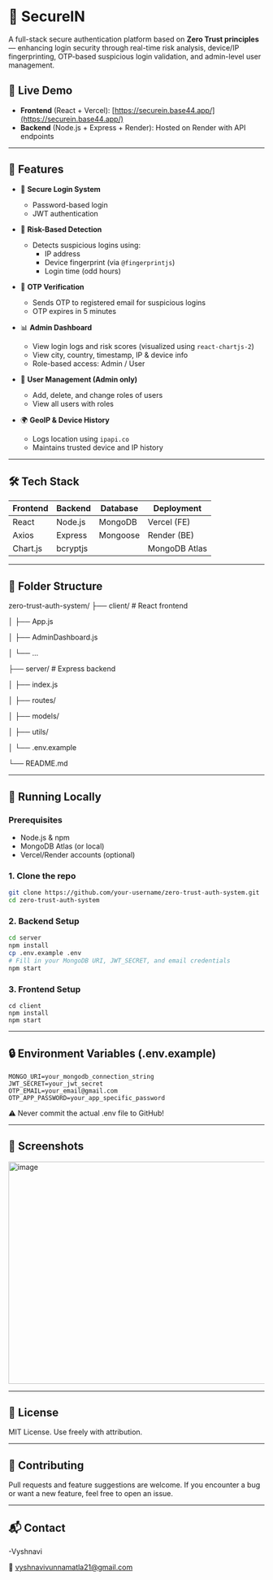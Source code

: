 # 🔐 SecureIN

A full-stack secure authentication platform based on **Zero Trust principles** — enhancing login security through real-time risk analysis, device/IP fingerprinting, OTP-based suspicious login validation, and admin-level user management.

## 🚀 Live Demo

- **Frontend** (React + Vercel): [https://securein.base44.app/](https://securein.base44.app/)
- **Backend** (Node.js + Express + Render): Hosted on Render with API endpoints

---

## 📌 Features

- 🔐 **Secure Login System**
  - Password-based login
  - JWT authentication

- 🧠 **Risk-Based Detection**
  - Detects suspicious logins using:
    - IP address
    - Device fingerprint (via `@fingerprintjs`)
    - Login time (odd hours)

- 📩 **OTP Verification**
  - Sends OTP to registered email for suspicious logins
  - OTP expires in 5 minutes

- 📊 **Admin Dashboard**
  - View login logs and risk scores (visualized using `react-chartjs-2`)
  - View city, country, timestamp, IP & device info
  - Role-based access: Admin / User

- 👥 **User Management (Admin only)**
  - Add, delete, and change roles of users
  - View all users with roles

- 🌍 **GeoIP & Device History**
  - Logs location using `ipapi.co`
  - Maintains trusted device and IP history

---

## 🛠️ Tech Stack

| Frontend  | Backend   | Database  | Deployment |
|-----------|-----------|-----------|------------|
| React     | Node.js   | MongoDB   | Vercel (FE) |
| Axios     | Express   | Mongoose  | Render (BE) |
| Chart.js  | bcryptjs  |           | MongoDB Atlas |

---

## 📁 Folder Structure

zero-trust-auth-system/
├── client/ # React frontend


│ ├── App.js


│ ├── AdminDashboard.js


│ └── ...


├── server/ # Express backend


│ ├── index.js


│ ├── routes/


│ ├── models/


│ ├── utils/


│ └── .env.example


└── README.md

---

## 🧪 Running Locally

### Prerequisites
- Node.js & npm
- MongoDB Atlas (or local)
- Vercel/Render accounts (optional)

### 1. Clone the repo
```bash
git clone https://github.com/your-username/zero-trust-auth-system.git
cd zero-trust-auth-system
```

### 2. Backend Setup

```bash
cd server
npm install
cp .env.example .env
# Fill in your MongoDB URI, JWT_SECRET, and email credentials
npm start
```

### 3. Frontend Setup

```
cd client
npm install
npm start
```

---

## 🔒 Environment Variables (.env.example)

```
MONGO_URI=your_mongodb_connection_string
JWT_SECRET=your_jwt_secret
OTP_EMAIL=your_email@gmail.com
OTP_APP_PASSWORD=your_app_specific_password
```

⚠ Never commit the actual .env file to GitHub!

---

## 📸 Screenshots

<img width="937" height="437" alt="image" src="https://github.com/user-attachments/assets/0dac11aa-9b9e-4242-b79b-93e0c2ad0f60" />


---

## 📝 License
MIT License. Use freely with attribution.

---

## 🤝 Contributing
Pull requests and feature suggestions are welcome. If you encounter a bug or want a new feature, feel free to open an issue.

---

## 📬 Contact

-Vyshnavi

📧 vyshnavivunnamatla21@gmail.com

